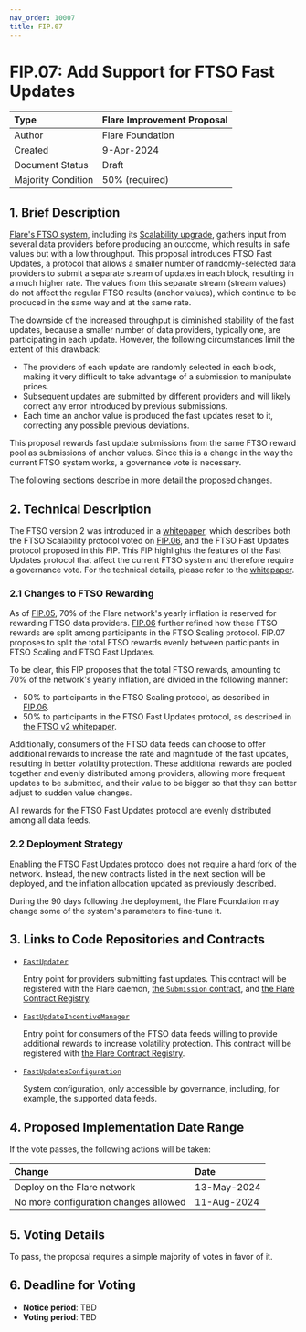 ```yaml
---
nav_order: 10007
title: FIP.07
---
```


# FIP.07: Add Support for FTSO Fast Updates

| Type               | Flare Improvement Proposal |
| :----------------- | :------------------------- |
| Author             | Flare Foundation           |
| Created            | 9-Apr-2024                 |
| Document Status    | Draft                      |
| Majority Condition | 50% (required)             |

## 1. Brief Description

[Flare's FTSO system](https://docs.flare.network/tech/ftso), including its [Scalability upgrade](./FIP_6.md), gathers input from several data providers before producing an outcome, which results in safe values but with a low throughput.
This proposal introduces FTSO Fast Updates, a protocol that allows a smaller number of randomly-selected data providers to submit a separate stream of updates in each block, resulting in a much higher rate.
The values from this separate stream (stream values) do not affect the regular FTSO results (anchor values), which continue to be produced in the same way and at the same rate.

The downside of the increased throughput is diminished stability of the fast updates, because a smaller number of data providers, typically one, are participating in each update.
However, the following circumstances limit the extent of this drawback:

* The providers of each update are randomly selected in each block, making it very difficult to take advantage of a submission to manipulate prices.
* Subsequent updates are submitted by different providers and will likely correct any error introduced by previous submissions.
* Each time an anchor value is produced the fast updates reset to it, correcting any possible previous deviations.

This proposal rewards fast update submissions from the same FTSO reward pool as submissions of anchor values.
Since this is a change in the way the current FTSO system works, a governance vote is necessary.

The following sections describe in more detail the proposed changes.

## 2. Technical Description

The FTSO version 2 was introduced in a [whitepaper](https://flare.network/wp-content/uploads/FTSOv2.pdf), which describes both the FTSO Scalability protocol voted on [FIP.06](./FIP_6.md), and the FTSO Fast Updates protocol proposed in this FIP.
This FIP highlights the features of the Fast Updates protocol that affect the current FTSO system and therefore require a governance vote.
For the technical details, please refer to the [whitepaper](https://flare.network/wp-content/uploads/FTSOv2.pdf).

### 2.1 Changes to FTSO Rewarding

As of [FIP.05](./FIP_5.md), 70% of the Flare network's yearly inflation is reserved for rewarding FTSO data providers.
[FIP.06](./FIP_6.md) further refined how these FTSO rewards are split among participants in the FTSO Scaling protocol.
FIP.07 proposes to split the total FTSO rewards evenly between participants in FTSO Scaling and FTSO Fast Updates.

To be clear, this FIP proposes that the total FTSO rewards, amounting to 70% of the network's yearly inflation, are divided in the following manner:

* 50% to participants in the FTSO Scaling protocol, as described in [FIP.06](./FIP_6.md).
* 50% to participants in the FTSO Fast Updates protocol, as described in [the FTSO v2 whitepaper](https://flare.network/wp-content/uploads/FTSOv2.pdf).

Additionally, consumers of the FTSO data feeds can choose to offer additional rewards to increase the rate and magnitude of the fast updates, resulting in better volatility protection.
These additional rewards are pooled together and evenly distributed among providers, allowing more frequent updates to be submitted, and their value to be bigger so that they can better adjust to sudden value changes.

All rewards for the FTSO Fast Updates protocol are evenly distributed among all data feeds.

### 2.2 Deployment Strategy

Enabling the FTSO Fast Updates protocol does not require a hard fork of the network.
Instead, the new contracts listed in the next section will be deployed, and the inflation allocation updated as previously described.

During the 90 days following the deployment, the Flare Foundation may change some of the system's parameters to fine-tune it.

## 3. Links to Code Repositories and Contracts

* [`FastUpdater`](https://gitlab.com/flarenetwork/flare-smart-contracts-v2/-/blob/fast_updates/contracts/fastUpdates/implementation/FastUpdater.sol?ref_type=heads)

    Entry point for providers submitting fast updates.
    This contract will be registered with the Flare daemon, [the `Submission` contract](./FIP_6.md#211-the-submission-contract), and [the Flare Contract Registry](https://docs.flare.network/dev/getting-started/contract-addresses/#retrieval-from-blockchain).

* [`FastUpdateIncentiveManager`](https://gitlab.com/flarenetwork/flare-smart-contracts-v2/-/blob/fast_updates/contracts/fastUpdates/implementation/FastUpdateIncentiveManager.sol?ref_type=heads)

    Entry point for consumers of the FTSO data feeds willing to provide additional rewards to increase volatility protection.
    This contract will be registered with [the Flare Contract Registry](https://docs.flare.network/dev/getting-started/contract-addresses/#retrieval-from-blockchain).

* [`FastUpdatesConfiguration`](https://gitlab.com/flarenetwork/flare-smart-contracts-v2/-/blob/fast_updates/contracts/fastUpdates/implementation/FastUpdatesConfiguration.sol?ref_type=heads)

    System configuration, only accessible by governance, including, for example, the supported data feeds.

## 4. Proposed Implementation Date Range

If the vote passes, the following actions will be taken:

| Change                                | Date        |
| :------------------------------------ | :---------- |
| Deploy on the Flare network           | 13-May-2024 |
| No more configuration changes allowed | 11-Aug-2024 |

## 5. Voting Details

To pass, the proposal requires a simple majority of votes in favor of it.

## 6. Deadline for Voting

* **Notice period**: TBD
* **Voting period**: TBD
